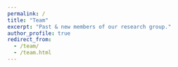 ```yaml
---
permalink: /
title: "Team"
excerpt: "Past & new members of our research group."
author_profile: true
redirect_from: 
  - /team/
  - /team.html
---
```



